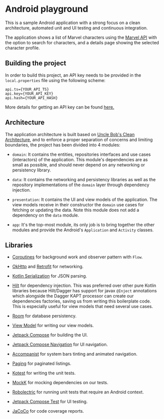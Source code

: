 # Android playground

This is a sample Android application with a strong focus on a clean architecture, automated unit and UI testing and continuous integration.

The application shows a list of Marvel characters using the [Marvel API](https://developer.marvel.com/) with the option to search for characters, and a details page showing the selected character profile.

## Building the project

In order to build this project, an API key needs to be provided in the `local.properties` file using the following scheme:

```
api.ts={YOUR_API_TS}
api.key={YOUR_API_KEY}
api.hash={YOUR_API_HASH}
```

More details for getting an API key can be found [here.](https://developer.marvel.com/account)

## Architecture

The application architecture is built based on [Uncle Bob's Clean Architecture](https://blog.cleancoder.com/uncle-bob/2012/08/13/the-clean-architecture.html), and to enforce a proper separation of concerns and limiting boundaries, the project has been divided into 4 modules:

* `domain`: It contains the entities, repositories interfaces and use cases (interactors) of the application. This module's dependencies are as small as possible, and should never depend on any networking or persistency library.

* `data`: It contains the networking and persistency libraries as well as the repository implementations of the `domain` layer through dependency injection.

* `presentation`: It contains the UI and view models of the application. The view models receive in their constructor the `domain` use cases for fetching or updating the data. Note this module does not add a dependency on the `data` module.

* `app`: It's the top-most module, its only job is to bring together the other modules and provide the Android's `Application` and `Activity` classes.

## Libraries

* [Coroutines](https://github.com/Kotlin/kotlinx.coroutines) for background work and observer pattern with `Flow`.

* [OkHttp](https://github.com/square/okhttp) and [Retrofit](https://github.com/square/retrofit) for networking.

* [Kotlin Serialization](https://github.com/Kotlin/kotlinx.serialization) for JSON parsing.

* [Hilt](https://developer.android.com/training/dependency-injection/hilt-android) for dependency injection. This was preferred over other pure Kotlin libraries because Hilt/Dagger has support for javax `@Inject` annotations which alongside the Dagger KAPT processor can create our dependencies factories, saving us from writing this boilerplate code. This is especially useful for view models that need several use cases.

* [Room](https://developer.android.com/training/data-storage/room) for database persistency.

* [View Model](https://developer.android.com/topic/libraries/architecture/viewmodel) for writing our view models.

* [Jetpack Compose](https://developer.android.com/jetpack/compose) for building the UI.

* [Jetpack Compose Navigation](https://developer.android.com/jetpack/compose/navigation) for UI navigation.

* [Accompanist](https://github.com/google/accompanist) for system bars tinting and animated navigation.

* [Paging](https://developer.android.com/topic/libraries/architecture/paging/v3-overview) for paginated listings.

* [Kotest](https://github.com/kotest/kotest) for writing the unit tests.

* [MockK](https://github.com/mockk/mockk) for mocking dependencies on our tests.

* [Robolectric](http://robolectric.org/) for running unit tests that require an Android context.

* [Jetpack Compose Test](https://developer.android.com/jetpack/compose/testing) for UI testing.

* [JaCoCo](https://www.eclemma.org/jacoco/) for code coverage reports.
